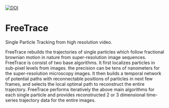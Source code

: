 [![DOI](https://zenodo.org/badge/DOI/10.5281/zenodo.13336251.svg)](https://doi.org/10.5281/zenodo.13336251)

# FreeTrace
Single Particle Tracking from high resolution video.<br>

FreeTrace rebuilds the trajectories of single particles which follow fractional brownian motion in nature from super-resolution image sequences. FreeTrace is consist of two base algorithms. It first localizes particles in sub-pixel levels from images. the precision can be tens of nanometers for the super-resolution microscopy images. It then builds a temporal network of potential paths with reconnectable positions of particles in next few frames, and selects the local optimal path to reconstruct the entire trajectory. FreeTrace performs iteratively the above main algorithms for each single particle and provides reconstructed 2 or 3 dimensional time-series trajectory data for the entire images.